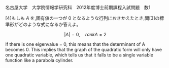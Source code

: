名古屋大学　大学院情報学研究科　2012年度博士前期課程入試問題　数1

\[4]もしも $A$ を,固有値の一つが $0$ となるような行列におきかえたとき,問\[3]の標準形がどのような式になるか答えよ。

$$
    |A| = 0, \quad rank A = 2
$$

If there is one eigenvalue = 0, this means that the determinant of A becomes 0. This implies that the graph of the quadratic form will only have one quadratic variable, which tells us that it falls to be a single variable function like a parabola cylinder.
